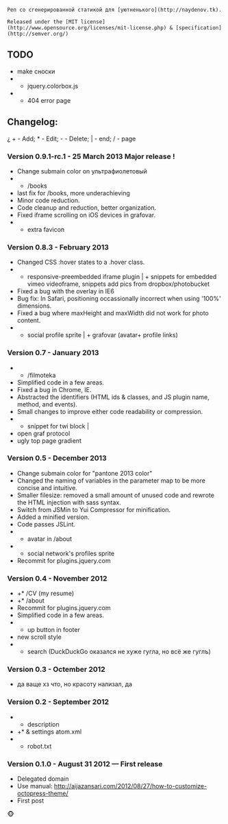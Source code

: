 ```## About:
Реп со сгенерированной статикой для [уютненького](http://naydenov.tk).

Released under the [MIT license](http://www.opensource.org/licenses/mit-license.php) & [specification](http://semver.org/)
```

## TODO
* make сноски
* + jquery.colorbox.js 
* + 404 error page

## Changelog:
¿ + - Add; * - Edit; - - Delete; | - end; / - page

### Version 0.9.1-rc.1 - 25 March  2013 Major release !
* Change submain color on ультрафиолетовый
* + /books
* last fix for /books, more underachieving
* Minor code reduction.
* Code cleanup and reduction, better organization.
* Fixed iframe scrolling on iOS devices in grafovar.
* + extra favicon

### Version 0.8.3 - February 2013
* Changed CSS :hover states to a .hover class.
* + responsive-preembedded iframe plugin | + snippets for embedded vimeo videoframe, snippets add pics from dropbox/photobucket
* Fixed a bug with the overlay in IE6
* Bug fix: In Safari, positioning occassionally incorrect when using '100%' dimensions.
* Fixed a bug where maxHeight and maxWidth did not work for photo content.
* - social profile sprite | + grafovar (avatar+ profile links)

### Version 0.7 - January  2013
* + /filmoteka
* Simplified code in a few areas.
* Fixed a bug in Chrome, IE.
* Abstracted the identifiers (HTML ids & classes, and JS plugin name, method, and events).
* Small changes to improve either code readability or compression.
* + snippet for twi block | 
* open graf protocol
* ugly top page gradient

### Version 0.5 - December  2013
* Change submain color for "pantone 2013 color" 
* Changed the naming of variables in the parameter map to be more concise and intuitive.
* Smaller filesize: removed a small amount of unused code and rewrote the HTML injection with sass syntax.
* Switch from JSMin to Yui Compressor for minification.
* Added a minified version.
* Code passes JSLint.
* * avatar in /about
* + social network's profiles sprite 
* Recommit for plugins.jquery.com

### Version 0.4 - November  2012
* +* /CV (my resume)
* +* /about
* Recommit for plugins.jquery.com
* Simplified code in a few areas.
* + up button in footer
* new scroll style
* + search (DuckDuckGo оказался не хуже гугла, но всё же гуглъ)

### Version 0.3 - Octember  2012
* да ваще хз что, но красоту нализал, да

### Version 0.2 - September  2012
* + description
* +* & settings atom.xml
* + robot.txt

### Version 0.1.0 - August 31 2012 — First release 
* Delegated domain
* Use manual: http://aijazansari.com/2012/08/27/how-to-customize-octopress-theme/
* First post

:monkey_face: 